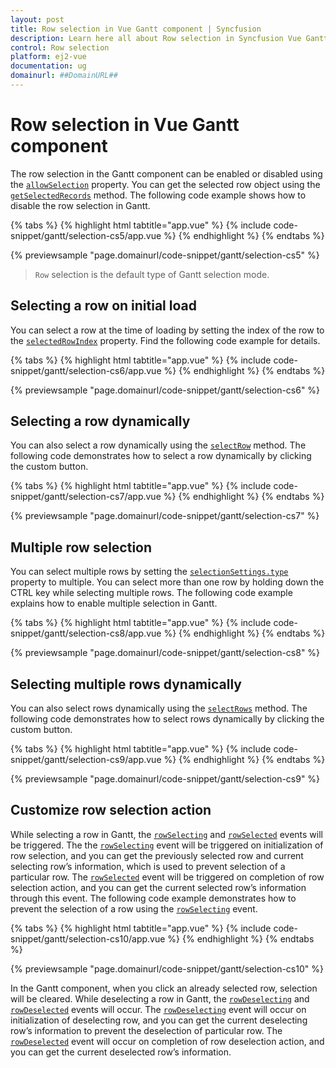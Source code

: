 ```yaml
---
layout: post
title: Row selection in Vue Gantt component | Syncfusion
description: Learn here all about Row selection in Syncfusion Vue Gantt component of Syncfusion Essential JS 2 and more.
control: Row selection 
platform: ej2-vue
documentation: ug
domainurl: ##DomainURL##
---
```


# Row selection in Vue Gantt component

The row selection in the Gantt component can be enabled or disabled using the [`allowSelection`](https://ej2.syncfusion.com/vue/documentation/api/gantt/#allowselection) property. You can get the selected row object using the [`getSelectedRecords`](https://ej2.syncfusion.com/vue/documentation/api/gantt/selection/#getselectedrecords) method. The following code example shows how to disable the row selection in Gantt.

{% tabs %}
{% highlight html tabtitle="app.vue" %}
{% include code-snippet/gantt/selection-cs5/app.vue %}
{% endhighlight %}
{% endtabs %}
        
{% previewsample "page.domainurl/code-snippet/gantt/selection-cs5" %}

> `Row` selection is the default type of Gantt selection mode.

## Selecting a row on initial load

You can select a row at the time of loading by setting the index of the row to the [`selectedRowIndex`](https://ej2.syncfusion.com/vue/documentation/api/gantt/#selectedrowindex) property. Find the following code example for details.

{% tabs %}
{% highlight html tabtitle="app.vue" %}
{% include code-snippet/gantt/selection-cs6/app.vue %}
{% endhighlight %}
{% endtabs %}
        
{% previewsample "page.domainurl/code-snippet/gantt/selection-cs6" %}

## Selecting a row dynamically

You can also select a row dynamically using the [`selectRow`](https://ej2.syncfusion.com/vue/documentation/api/gantt/selection/#selectrow) method. The following code demonstrates how to select a row dynamically by clicking the custom button.

{% tabs %}
{% highlight html tabtitle="app.vue" %}
{% include code-snippet/gantt/selection-cs7/app.vue %}
{% endhighlight %}
{% endtabs %}
        
{% previewsample "page.domainurl/code-snippet/gantt/selection-cs7" %}

## Multiple row selection

You can select multiple rows by setting the [`selectionSettings.type`](https://ej2.syncfusion.com/vue/documentation/api/gantt/selectionSettings/#type) property to multiple. You can select more than one row by holding down the CTRL key while selecting multiple rows. The following code example explains how to enable multiple selection in Gantt.

{% tabs %}
{% highlight html tabtitle="app.vue" %}
{% include code-snippet/gantt/selection-cs8/app.vue %}
{% endhighlight %}
{% endtabs %}
        
{% previewsample "page.domainurl/code-snippet/gantt/selection-cs8" %}

## Selecting multiple rows dynamically

You can also select rows dynamically using the [`selectRows`](https://ej2.syncfusion.com/vue/documentation/api/gantt/selection/#selectrows) method. The following code demonstrates how to select rows dynamically by clicking the custom button.

{% tabs %}
{% highlight html tabtitle="app.vue" %}
{% include code-snippet/gantt/selection-cs9/app.vue %}
{% endhighlight %}
{% endtabs %}
        
{% previewsample "page.domainurl/code-snippet/gantt/selection-cs9" %}

## Customize row selection action

While selecting a row in Gantt, the [`rowSelecting`](https://ej2.syncfusion.com/vue/documentation/api/gantt/#rowselecting) and [`rowSelected`](https://ej2.syncfusion.com/vue/documentation/api/gantt/#rowselected) events will be triggered. The the [`rowSelecting`](https://ej2.syncfusion.com/vue/documentation/api/gantt/#rowselecting) event will be triggered on initialization of row selection, and you can get the previously selected row and current selecting row’s information, which is used to prevent selection of a particular row. The [`rowSelected`](https://ej2.syncfusion.com/vue/documentation/api/gantt/#rowselected) event will be triggered on completion of row selection action, and you can get the current selected row’s information through this event. The following code example demonstrates how to prevent the selection of a row using the [`rowSelecting`](https://ej2.syncfusion.com/vue/documentation/api/gantt/#rowselecting) event.

{% tabs %}
{% highlight html tabtitle="app.vue" %}
{% include code-snippet/gantt/selection-cs10/app.vue %}
{% endhighlight %}
{% endtabs %}
        
{% previewsample "page.domainurl/code-snippet/gantt/selection-cs10" %}

In the Gantt component, when you click an already selected row, selection will be cleared. While deselecting a row in Gantt, the [`rowDeselecting`](https://ej2.syncfusion.com/vue/documentation/api/gantt/#rowdeselecting) and [`rowDeselected`](https://ej2.syncfusion.com/vue/documentation/api/gantt/#rowdeselected) events will occur. The [`rowDeselecting`](https://ej2.syncfusion.com/vue/documentation/api/gantt/#rowdeselecting) event will occur on initialization of deselecting row, and you can get the current deselecting row’s information to prevent the deselection of particular row. The [`rowDeselected`](https://ej2.syncfusion.com/vue/documentation/api/gantt/#rowdeselected) event will occur on completion of row deselection action, and you can get the current deselected row’s information.